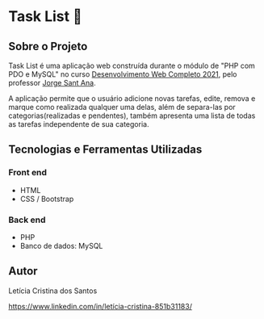 # Task List 📑

## Sobre o Projeto

Task List é uma aplicação web construída durante o módulo de "PHP com PDO e MySQL" no curso [Desenvolvimento Web Completo 2021](https://www.udemy.com/course/web-completo/), pelo professor [Jorge Sant Ana](https://www.udemy.com/user/jorgetadeusantanasilva/).

A aplicação permite que o usuário adicione novas tarefas, edite, remova e marque como realizada qualquer uma delas, além de separa-las por categorias(realizadas e pendentes), também apresenta uma lista de todas as tarefas independente de sua categoria.

## Tecnologias e Ferramentas Utilizadas

### Front end

- HTML
- CSS / Bootstrap

### Back end

- PHP
- Banco de dados: MySQL

## Autor 

Letícia Cristina dos Santos

https://www.linkedin.com/in/letícia-cristina-851b31183/